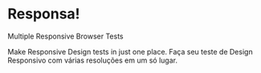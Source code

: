 Responsa!
=========

Multiple Responsive Browser Tests

Make Responsive Design tests in just one place.
Faça seu teste de Design Responsivo com várias resoluções em um só lugar.